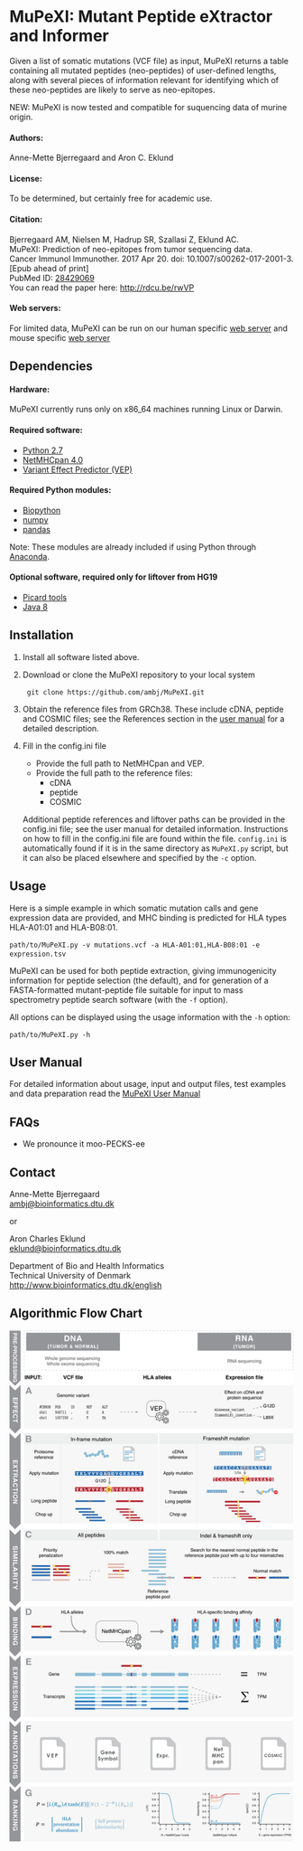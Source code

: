 # MuPeXI: Mutant Peptide eXtractor and Informer #

Given a list of somatic mutations (VCF file) as input, MuPeXI returns a table containing
all mutated peptides (neo-peptides) of user-defined lengths, along with several pieces
of information relevant for identifying which of these neo-peptides are likely to serve as
neo-epitopes. 

NEW: MuPeXI is now tested and compatible for suquencing data of murine origin.

#### Authors: 
Anne-Mette Bjerregaard and Aron C. Eklund 

#### License: 
To be determined, but certainly free for academic use.

#### Citation:
Bjerregaard AM, Nielsen M, Hadrup SR, Szallasi Z, Eklund AC.  
MuPeXI: Prediction of neo-epitopes from tumor sequencing data.  
Cancer Immunol Immunother. 2017 Apr 20. doi: 10.1007/s00262-017-2001-3. [Epub ahead of print]  
PubMed ID: [28429069](https://www.ncbi.nlm.nih.gov/pubmed/28429069)  
You can read the paper here: http://rdcu.be/rwVP

#### Web servers:
For limited data, MuPeXI can be run on our
human specific [web server](http://www.cbs.dtu.dk/services/MuPeXI/)
and mouse specific [web server](http://www.cbs.dtu.dk/services/MuPeXI-mouse/)

## Dependencies

#### Hardware:
MuPeXI currently runs only on x86_64 machines running Linux or Darwin.

#### Required software:
* [Python 2.7](https://www.python.org/download/releases/2.7/)
* [NetMHCpan 4.0](http://www.cbs.dtu.dk/cgi-bin/nph-sw_request?netMHCpan)
* [Variant Effect Predictor (VEP)](http://www.ensembl.org/info/docs/tools/vep/index.html) 

#### Required Python modules:
* [Biopython](http://biopython.org/wiki/Download)
* [numpy](http://www.numpy.org/)
* [pandas](http://pandas.pydata.org/)

Note: These modules are already included if using Python through
[Anaconda](https://www.continuum.io/downloads).

#### Optional software, required only for liftover from HG19
* [Picard tools](https://broadinstitute.github.io/picard/)
* [Java 8](https://java.com/en/download/help/linux_x64rpm_install.xml)


## Installation  

1. Install all software listed above.

2. Download or clone the MuPeXI repository to your local system

        git clone https://github.com/ambj/MuPeXI.git

3. Obtain the reference files from GRCh38. These include cDNA, peptide and COSMIC
files; see the References section in the [user manual](/doc/MuPeXI_User_Manual.md)
for a detailed description.

4. Fill in the config.ini file  
    * Provide the full path to NetMHCpan and VEP.
    * Provide the full path to the reference files:
        - cDNA
        - peptide
        - COSMIC

   Additional peptide references and liftover paths can be provided in the config.ini
   file; see the user manual for detailed information. Instructions on how to fill in 
   the config.ini file are found within the file. `config.ini` is automatically found if 
   it is in the same directory as `MuPeXI.py` script, but it can also be placed elsewhere
   and specified by the `-c` option. 


## Usage  

Here is a simple example in which somatic mutation calls and gene expression data are
provided, and MHC binding is predicted for HLA types HLA-A01:01 and HLA-B08:01. 

    path/to/MuPeXI.py -v mutations.vcf -a HLA-A01:01,HLA-B08:01 -e expression.tsv

MuPeXI can be used for both peptide extraction, giving immunogenicity information for
peptide selection (the default), and for generation of a FASTA-formatted mutant-peptide
file suitable for input to mass spectrometry peptide search software (with the `-f` 
option). 

All options can be displayed using the usage information with the `-h` option:   

    path/to/MuPeXI.py -h


## User Manual 
For detailed information about usage, input and output files, test examples and data
preparation read the [MuPeXI User Manual](/doc/MuPeXI_User_Manual.md)


## FAQs

* We pronounce it moo-PECKS-ee


## Contact   

Anne-Mette Bjerregaard  
ambj@bioinformatics.dtu.dk

or 

Aron Charles Eklund  
eklund@bioinformatics.dtu.dk


Department of Bio and Health Informatics  
Technical University of Denmark  
http://www.bioinformatics.dtu.dk/english


## Algorithmic Flow Chart  

![](/doc/Mupexi_flow_chart.png)
